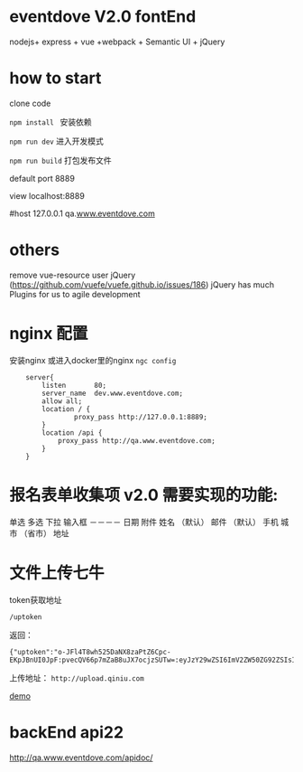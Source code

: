 # eventdove V2.0  fontEnd
nodejs+ express + vue +webpack +  Semantic UI + jQuery

# how to start

clone code

``` npm install  ```      安装依赖

``` npm run dev ```   进入开发模式

``` npm run build ```   打包发布文件

default port 8889

view localhost:8889

#host
127.0.0.1 qa.www.eventdove.com 


# others
 remove vue-resource user jQuery (https://github.com/vuefe/vuefe.github.io/issues/186)
 jQuery has much  Plugins  for us  to agile development

# nginx 配置
安装nginx  或进入docker里的nginx
` ngc config `

```
    server{
        listen       80;
        server_name  dev.www.eventdove.com;
        allow all;
        location / {
                proxy_pass http://127.0.0.1:8889;
        }
        location /api {
            proxy_pass http://qa.www.eventdove.com;
        }
    }

```
# 报名表单收集项 v2.0 需要实现的功能:

单选
多选
下拉
输入框
－－－－
日期
附件
姓名 （默认）
邮件 （默认）
手机
城市 （省市）
地址

# 文件上传七牛

token获取地址 

 ``` /uptoken ```

 返回：
 ```
 {"uptoken":"o-JFl4T8wh525DaNX8zaPtZ6Cpc-EKpJBnUI0JpF:pvecQV66p7mZaB8uJX7ocjzSUTw=:eyJzY29wZSI6ImV2ZW50ZG92ZSIsImRlYWRsaW5lIjoxNDk2MjE0OTY1fQ=="}
 ```
上传地址：
``` http://upload.qiniu.com ```

[demo](http://jsfiddle.net/gh/get/jquery/1.9.1/icattlecoder/jsfiddle/tree/master/ajaxupload?ref=developer.qiniu.com)

# backEnd api22

http://qa.www.eventdove.com/apidoc/
